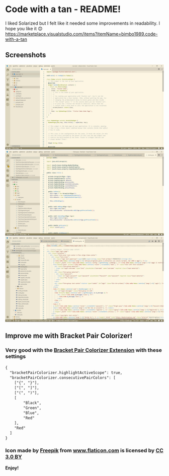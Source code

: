 # Code with a tan - README!

I liked Solarized but I felt like it needed some improvements in readability. I hope you like it 😊<br/>
https://marketplace.visualstudio.com/items?itemName=bimbo1989.code-with-a-tan

## Screenshots
![Screenshot](/screenshots/1.jpg?raw=true)
![Screenshot](/screenshots/2.jpg?raw=true)
![Screenshot](/screenshots/3.jpg?raw=true)

## Improve me with Bracket Pair Colorizer!
### Very good with the [Bracket Pair Colorizer Extension](https://marketplace.visualstudio.com/items?itemName=CoenraadS.bracket-pair-colorizer) with these settings
```
{
  "bracketPairColorizer.highlightActiveScope": true,
  "bracketPairColorizer.consecutivePairColors": [
    ["{", "}"],
    ["[", "]"],
    ["(", ")"],
    [
        "Black",
        "Green",
        "Blue",
        "Red"
    ],
    "Red"
  ]
}
```

### Icon made by <a href="https://www.freepik.com/" title="Freepik">Freepik</a> from <a href="https://www.flaticon.com/" 			    title="Flaticon">www.flaticon.com</a> is licensed by <a href="http://creativecommons.org/licenses/by/3.0/" 			    title="Creative Commons BY 3.0" target="_blank">CC 3.0 BY</a></div>

<!--
* Split the editor (`Cmd+\` on macOS or `Ctrl+\` on Windows and Linux)
* Toggle preview (`Shift+CMD+V` on macOS or `Shift+Ctrl+V` on Windows and Linux)
* Press `Ctrl+Space` (Windows, Linux) or `Cmd+Space` (macOS) to see a list of Markdown snippets

### For more information
* [Visual Studio Code's Markdown Support](http://code.visualstudio.com/docs/languages/markdown)
* [Markdown Syntax Reference](https://help.github.com/articles/markdown-basics/)
-->

**Enjoy!**
